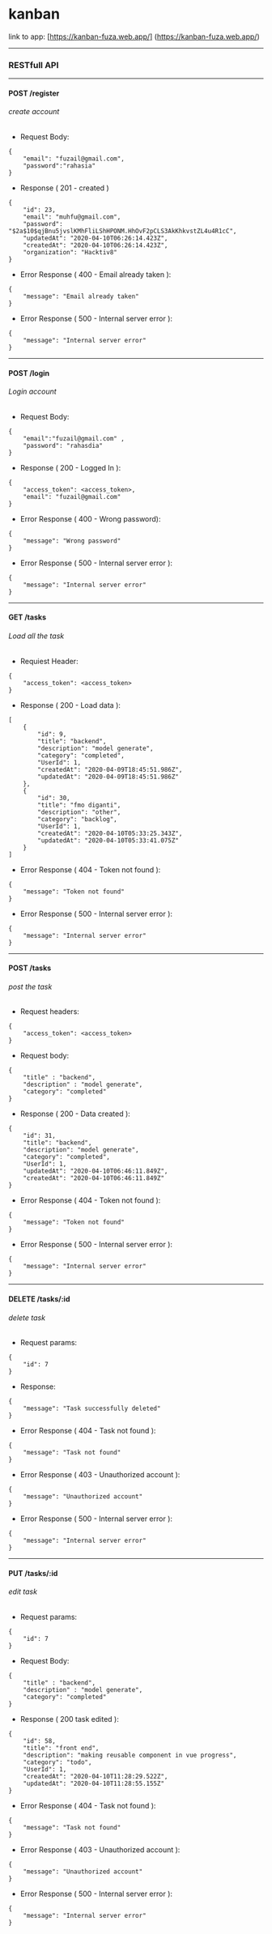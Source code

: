 # kanban

link to app: [https://kanban-fuza.web.app/] (https://kanban-fuza.web.app/)

---
### RESTfull API

---
#### POST /register
###### create account
- Request Body:
```
{
	"email": "fuzail@gmail.com",
	"password":"rahasia"
}
```

- Response ( 201 - created )
```
{
    "id": 23,
    "email": "muhfu@gmail.com",
    "password": "$2a$10$qjBnu5jvslKMhFliLShHPONM.HhOvF2pCLS3AkKhkvstZL4u4R1cC",
    "updatedAt": "2020-04-10T06:26:14.423Z",
    "createdAt": "2020-04-10T06:26:14.423Z",
    "organization": "Hacktiv8"
}
```

- Error Response ( 400 - Email already taken ):
```
{
    "message": "Email already taken"
}
```

- Error Response ( 500 - Internal server error ):
```
{
    "message": "Internal server error"
}
```

---
#### POST /login
###### Login account
- Request Body:
```
{
	"email":"fuzail@gmail.com" ,
	"password": "rahasdia"
}
```

- Response ( 200 - Logged In ):
```
{
    "access_token": <access_token>,
    "email": "fuzail@gmail.com"
}
```

- Error Response ( 400 - Wrong password):
```
{
    "message": "Wrong password"
}
```

- Error Response ( 500 - Internal server error ):
```
{
    "message": "Internal server error"
}
```

---
#### GET /tasks
###### Load all the task
- Requiest Header:
```
{
    "access_token": <access_token>
}
```

- Response ( 200 - Load data ):
```
[
    {
        "id": 9,
        "title": "backend",
        "description": "model generate",
        "category": "completed",
        "UserId": 1,
        "createdAt": "2020-04-09T18:45:51.986Z",
        "updatedAt": "2020-04-09T18:45:51.986Z"
    },
    {
        "id": 30,
        "title": "fmo diganti",
        "description": "other",
        "category": "backlog",
        "UserId": 1,
        "createdAt": "2020-04-10T05:33:25.343Z",
        "updatedAt": "2020-04-10T05:33:41.075Z"
    }
]
```

- Error Response ( 404 - Token not found ):
```
{
    "message": "Token not found"
}
```

- Error Response ( 500 - Internal server error ):
```
{
    "message": "Internal server error"
}
```

---
#### POST /tasks
###### post the task
- Request headers:
```
{
    "access_token": <access_token>
}
```

- Request body:
```
{
	"title" : "backend",
	"description" : "model generate",
	"category": "completed"
}
```

- Response ( 200 - Data created ):
```
{
    "id": 31,
    "title": "backend",
    "description": "model generate",
    "category": "completed",
    "UserId": 1,
    "updatedAt": "2020-04-10T06:46:11.849Z",
    "createdAt": "2020-04-10T06:46:11.849Z"
}
```

- Error Response ( 404 - Token not found ):
```
{
    "message": "Token not found"
}
```

- Error Response ( 500 - Internal server error ):
```
{
    "message": "Internal server error"
}
```

---
#### DELETE /tasks/:id
###### delete task
- Request params:
```
{
    "id": 7
}
```

- Response:
```
{
    "message": "Task successfully deleted"
}
```

- Error Response ( 404 - Task not found ):
```
{
    "message": "Task not found"
}
```

- Error Response ( 403 - Unauthorized account ):
```
{
    "message": "Unauthorized account"
}
```

- Error Response ( 500 - Internal server error ):
```
{
    "message": "Internal server error"
}
```

---
#### PUT /tasks/:id
###### edit task
- Request params:
```
{
    "id": 7
}
```

- Request Body:
```
{
	"title" : "backend",
	"description" : "model generate",
	"category": "completed"
}
```

- Response ( 200 task edited ):
```
{
    "id": 58,
    "title": "front end",
    "description": "making reusable component in vue progress",
    "category": "todo",
    "UserId": 1,
    "createdAt": "2020-04-10T11:28:29.522Z",
    "updatedAt": "2020-04-10T11:28:55.155Z"
}
```

- Error Response ( 404 - Task not found ):
```
{
    "message": "Task not found"
}
```

- Error Response ( 403 - Unauthorized account ):
```
{
    "message": "Unauthorized account"
}
```

- Error Response ( 500 - Internal server error ):
```
{
    "message": "Internal server error"
}
```





